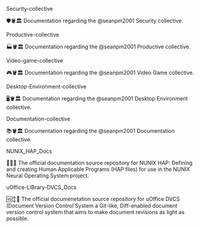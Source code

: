 
Security-collective

🛡️🪣️🏛️ Documentation regarding the @seanpm2001 Security collective. 

Productive-collective

🏭️🪣️🏛️ Documentation regarding the @seanpm2001 Productive collective. 

Video-game-collective

🎮️🪣️🏛️ Documentation regarding the @seanpm2001 Video Game collective. 

Desktop-Environment-collective

🖥️🪣️🏛️ Documentation regarding the @seanpm2001 Desktop Environment collective. 

Documentation-collective

📚️🪣️🏛️ Documentation regarding the @seanpm2001 Documentation collective. 

NUNIX_HAP_Docs

🧠️💾️📖️ The official documentation source repository for NUNIX HAP: Defining and creating Human Applicable Programs (HAP files) for use in the NUNIX Neural Operating System project. 

uOffice-LIBrary-DVCS_Docs

🆚️↕️📖️ The official documenetation source repository for uOffice DVCS (Document Version Control System a Git-like, Diff-enabled document version control system that aims to make document revisions as light as possible.


